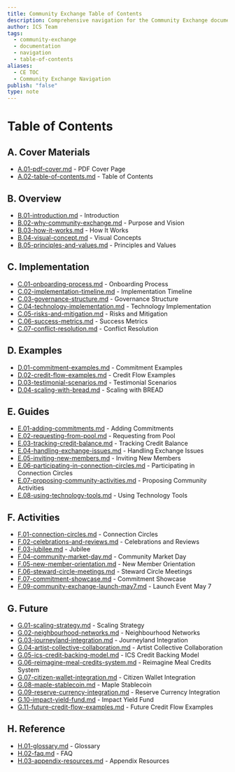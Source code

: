 ```yaml
---
title: Community Exchange Table of Contents
description: Comprehensive navigation for the Community Exchange documentation
author: ICS Team
tags:
  - community-exchange
  - documentation
  - navigation
  - table-of-contents
aliases:
  - CE TOC
  - Community Exchange Navigation
publish: "false"
type: note
---
```


# Table of Contents

## A. Cover Materials
- [A.01-pdf-cover.md](notes/ics/ccc/v0.2/A-Cover/A.01-pdf-cover.md) - PDF Cover Page
- [A.02-table-of-contents.md](notes/ics/ccc/v0.2/A-Cover/A.02-table-of-contents.md) - Table of Contents

## B. Overview
- [B.01-introduction.md](notes/ics/ccc/v0.2/B-Overview/B.01-introduction.md) - Introduction
- [B.02-why-community-exchange.md](notes/ics/ccc/v0.2/B-Overview/B.02-why-community-exchange.md) - Purpose and Vision
- [B.03-how-it-works.md](notes/ics/ccc/v0.2/B-Overview/B.03-how-it-works.md) - How It Works
- [B.04-visual-concept.md](notes/ics/ccc/v0.2/B-Overview/B.04-visual-concept.md) - Visual Concepts
- [B.05-principles-and-values.md](notes/ics/ccc/v0.2/B-Overview/B.05-principles-and-values.md) - Principles and Values

## C. Implementation
- [C.01-onboarding-process.md](notes/ics/ccc/v0.2/C-Implementation/C.01-onboarding-process.md) - Onboarding Process
- [C.02-implementation-timeline.md](notes/ics/ccc/v0.2/C-Implementation/C.02-implementation-timeline.md) - Implementation Timeline
- [C.03-governance-structure.md](notes/ics/ccc/v0.2/C-Implementation/C.03-governance-structure.md) - Governance Structure
- [C.04-technology-implementation.md](notes/ics/ccc/v0.2/C-Implementation/C.04-technology-implementation.md) - Technology Implementation
- [C.05-risks-and-mitigation.md](notes/ics/ccc/v0.2/C-Implementation/C.05-risks-and-mitigation.md) - Risks and Mitigation
- [C.06-success-metrics.md](notes/ics/ccc/v0.2/C-Implementation/C.06-success-metrics.md) - Success Metrics
- [C.07-conflict-resolution.md](notes/ics/ccc/v0.2/C-Implementation/C.07-conflict-resolution.md) - Conflict Resolution

## D. Examples
- [D.01-commitment-examples.md](notes/ics/ccc/v0.2/D-Examples/D.01-commitment-examples.md) - Commitment Examples
- [D.02-credit-flow-examples.md](notes/ics/ccc/v0.2/D-Examples/D.02-credit-flow-examples.md) - Credit Flow Examples
- [D.03-testimonial-scenarios.md](notes/ics/ccc/v0.2/D-Examples/D.03-testimonial-scenarios.md) - Testimonial Scenarios
- [D.04-scaling-with-bread.md](notes/ics/ccc/v0.2/D-Examples/D.04-scaling-with-bread.md) - Scaling with BREAD

## E. Guides
- [E.01-adding-commitments.md](notes/ics/ccc/v0.2/E-Guides/E.01-adding-commitments.md) - Adding Commitments
- [E.02-requesting-from-pool.md](notes/ics/ccc/v0.2/E-Guides/E.02-requesting-from-pool.md) - Requesting from Pool
- [E.03-tracking-credit-balance.md](notes/ics/ccc/v0.2/E-Guides/E.03-tracking-credit-balance.md) - Tracking Credit Balance
- [E.04-handling-exchange-issues.md](notes/ics/ccc/v0.2/E-Guides/E.04-handling-exchange-issues.md) - Handling Exchange Issues
- [E.05-inviting-new-members.md](notes/ics/ccc/v0.2/E-Guides/E.05-inviting-new-members.md) - Inviting New Members
- [E.06-participating-in-connection-circles.md](notes/ics/ccc/v0.2/E-Guides/E.06-participating-in-connection-circles.md) - Participating in Connection Circles
- [E.07-proposing-community-activities.md](notes/ics/ccc/v0.2/E-Guides/E.07-proposing-community-activities.md) - Proposing Community Activities
- [E.08-using-technology-tools.md](notes/ics/ccc/v0.2/E-Guides/E.08-using-technology-tools.md) - Using Technology Tools

## F. Activities
- [F.01-connection-circles.md](notes/ics/ccc/v0.2/F-Activities/F.01-connection-circles.md) - Connection Circles
- [F.02-celebrations-and-reviews.md](notes/ics/ccc/v0.2/F-Activities/F.02-celebrations-and-reviews.md) - Celebrations and Reviews
- [F.03-jubilee.md](notes/ics/ccc/v0.2/F-Activities/F.03-jubilee.md) - Jubilee
- [F.04-community-market-day.md](notes/ics/ccc/v0.2/F-Activities/F.04-community-market-day.md) - Community Market Day
- [F.05-new-member-orientation.md](notes/ics/ccc/v0.2/F-Activities/F.05-new-member-orientation.md) - New Member Orientation
- [F.06-steward-circle-meetings.md](notes/ics/ccc/v0.2/F-Activities/F.06-steward-circle-meetings.md) - Steward Circle Meetings
- [F.07-commitment-showcase.md](notes/ics/ccc/v0.2/F-Activities/F.07-commitment-showcase.md) - Commitment Showcase
- [F.09-community-exchange-launch-may7.md](notes/ics/ccc/v0.2/F-Activities/F.09-community-exchange-launch-may7.md) - Launch Event May 7

## G. Future
- [G.01-scaling-strategy.md](notes/ics/ccc/v0.2/G-Future/G.01-scaling-strategy.md) - Scaling Strategy
- [G.02-neighbourhood-networks.md](notes/ics/ccc/v0.2/G-Future/G.02-neighbourhood-networks.md) - Neighbourhood Networks
- [G.03-journeyland-integration.md](notes/ics/ccc/v0.2/G-Future/G.03-journeyland-integration.md) - Journeyland Integration
- [G.04-artist-collective-collaboration.md](notes/ics/ccc/v0.2/G-Future/G.04-artist-collective-collaboration.md) - Artist Collective Collaboration
- [G.05-ics-credit-backing-model.md](notes/ics/ccc/v0.2/G-Future/G.05-ics-credit-backing-model.md) - ICS Credit Backing Model
- [G.06-reimagine-meal-credits-system.md](notes/ics/ccc/v0.2/G-Future/G.06-reimagine-meal-credits-system.md) - Reimagine Meal Credits System
- [G.07-citizen-wallet-integration.md](notes/ics/ccc/v0.2/G-Future/G.07-citizen-wallet-integration.md) - Citizen Wallet Integration
- [G.08-maple-stablecoin.md](notes/ics/ccc/v0.2/G-Future/G.08-maple-stablecoin.md) - Maple Stablecoin
- [G.09-reserve-currency-integration.md](notes/ics/ccc/v0.2/G-Future/G.09-reserve-currency-integration.md) - Reserve Currency Integration
- [G.10-impact-yield-fund.md](notes/ics/ccc/v0.2/G-Future/G.10-impact-yield-fund.md) - Impact Yield Fund
- [G.11-future-credit-flow-examples.md](notes/ics/ccc/v0.2/G-Future/G.11-future-credit-flow-examples.md) - Future Credit Flow Examples

## H. Reference
- [H.01-glossary.md](notes/ics/ccc/v0.2/H-Reference/H.01-glossary.md) - Glossary
- [H.02-faq.md](notes/ics/ccc/v0.2/H-Reference/H.02-faq.md) - FAQ
- [H.03-appendix-resources.md](notes/ics/ccc/v0.2/H-Reference/H.03-appendix-resources.md) - Appendix Resources